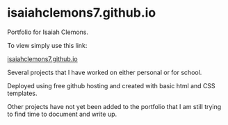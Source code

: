# isaiahclemons7.github.io

Portfolio for Isaiah Clemons.

To view simply use this link: 

[isaiahclemons7.github.io](isaiahclemons7.github.io)

Several projects that I have worked on either personal or for school. 

Deployed using free github hosting and created with basic html and CSS templates. 

Other projects have not yet been added to the portfolio that I am still trying to find time to document and write up.
